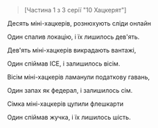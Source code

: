 >[Частина 1 з 3 серії "10 Хацкерят"]

Десять міні-хацкерів, рознюхують сліди онлайн

Один спалив локацію, і їх лишилось дев'ять.

Дев'ять міні-хацкерів викрадають вантажі,

Один спіймав ICE, і залишилось вісім.

Вісім міні-хацкерів ламанули податкову гавань,

Один запах як федерал, і залишилось сім.

Сімка міні-хацкерів цупили флешкарти 

Один спіймав жучка, і їх лишилось шість.